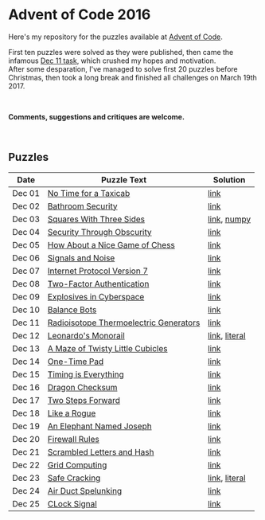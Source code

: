 # Advent of Code 2016

Here's my repository for the puzzles available at [Advent of Code](http://adventofcode.com/).

First ten puzzles were solved as they were published, then came the infamous [Dec 11 task](http://adventofcode.com/2016/day/11), which crushed my hopes and motivation.  
After some desparation, I've managed to solve first 20 puzzles before Christmas, then took a long break and finished all challenges on March 19th 2017.

&nbsp;

**Comments, suggestions and critiques are welcome.**

&nbsp;

## Puzzles

Date | Puzzle Text | Solution
--- | --- | ---
Dec 01 | [No Time for a Taxicab](http://adventofcode.com/2016/day/1) | [link](day_01.py)
Dec 02 | [Bathroom Security](http://adventofcode.com/2016/day/2) | [link](day_02.py)
Dec 03 | [Squares With Three Sides](http://adventofcode.com/2016/day/3) | [link](day_03.py), [numpy](day_03_numpy.py)
Dec 04 | [Security Through Obscurity](http://adventofcode.com/2016/day/4) | [link](day_04.py)
Dec 05 | [How About a Nice Game of Chess](http://adventofcode.com/2016/day/5) | [link](day_05.py)
Dec 06 | [Signals and Noise](http://adventofcode.com/2016/day/6) | [link](day_06.py)
Dec 07 | [Internet Protocol Version 7](http://adventofcode.com/2016/day/7) | [link](day_07.py)
Dec 08 | [Two-Factor Authentication](http://adventofcode.com/2016/day/8) | [link](day_08.py)
Dec 09 | [Explosives in Cyberspace](http://adventofcode.com/2016/day/9) | [link](day_09.py)
Dec 10 | [Balance Bots](http://adventofcode.com/2016/day/10) | [link](day_10.py)
Dec 11 | [Radioisotope Thermoelectric Generators](http://adventofcode.com/2016/day/11) | [link](day_11.py)
Dec 12 | [Leonardo's Monorail](http://adventofcode.com/2016/day/12) | [link](day_12.py), [literal](day_12_literal.py)
Dec 13 | [A Maze of Twisty Little Cubicles](http://adventofcode.com/2016/day/13) | [link](day_13.py)
Dec 14 | [One-Time Pad](http://adventofcode.com/2016/day/14) | [link](day_14.py)
Dec 15 | [Timing is Everything](http://adventofcode.com/2016/day/15) | [link](day_15.py)
Dec 16 | [Dragon Checksum](http://adventofcode.com/2016/day/16) | [link](day_16.py)
Dec 17 | [Two Steps Forward](http://adventofcode.com/2016/day/17) | [link](day_17.py)
Dec 18 | [Like a Rogue](http://adventofcode.com/2016/day/18) | [link](day_18.py)
Dec 19 | [An Elephant Named Joseph](http://adventofcode.com/2016/day/19) | [link](day_19.py)
Dec 20 | [Firewall Rules](http://adventofcode.com/2016/day/20) | [link](day_20.py)
Dec 21 | [Scrambled Letters and Hash](http://adventofcode.com/2016/day/21) | [link](day_21.py)
Dec 22 | [Grid Computing](http://adventofcode.com/2016/day/22) | [link](day_22.py)
Dec 23 | [Safe Cracking](http://adventofcode.com/2016/day/23) | [link](day_23.py), [literal](day_23_literal.py)
Dec 24 | [Air Duct Spelunking](http://adventofcode.com/2016/day/24) | [link](day_24.py)
Dec 25 | [CLock Signal](http://adventofcode.com/2016/day/25) | [link](day_25.py)
